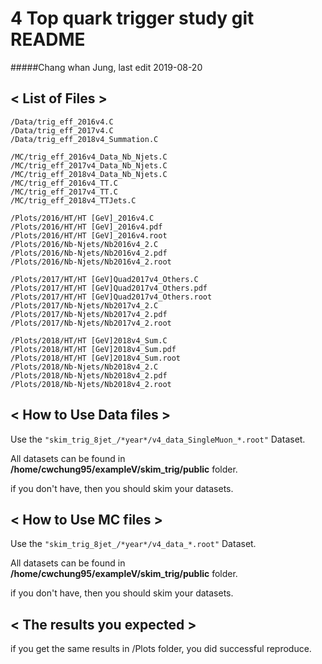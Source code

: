 4 Top quark trigger study git README
====================================
  
#####Chang whan Jung, last edit 2019-08-20 
 

< List of Files >
-----------------
 ```  
/Data/trig_eff_2016v4.C  
/Data/trig_eff_2017v4.C  
/Data/trig_eff_2018v4_Summation.C  
    
/MC/trig_eff_2016v4_Data_Nb_Njets.C  
/MC/trig_eff_2017v4_Data_Nb_Njets.C  
/MC/trig_eff_2018v4_Data_Nb_Njets.C  
/MC/trig_eff_2016v4_TT.C  
/MC/trig_eff_2017v4_TT.C  
/MC/trig_eff_2018v4_TTJets.C  
    
/Plots/2016/HT/HT [GeV]_2016v4.C  
/Plots/2016/HT/HT [GeV]_2016v4.pdf  
/Plots/2016/HT/HT [GeV]_2016v4.root  
/Plots/2016/Nb-Njets/Nb2016v4_2.C  
/Plots/2016/Nb-Njets/Nb2016v4_2.pdf  
/Plots/2016/Nb-Njets/Nb2016v4_2.root  
    
/Plots/2017/HT/HT [GeV]Quad2017v4_Others.C  
/Plots/2017/HT/HT [GeV]Quad2017v4_Others.pdf  
/Plots/2017/HT/HT [GeV]Quad2017v4_Others.root  
/Plots/2017/Nb-Njets/Nb2017v4_2.C  
/Plots/2017/Nb-Njets/Nb2017v4_2.pdf  
/Plots/2017/Nb-Njets/Nb2017v4_2.root  
    
/Plots/2018/HT/HT [GeV]2018v4_Sum.C  
/Plots/2018/HT/HT [GeV]2018v4_Sum.pdf  
/Plots/2018/HT/HT [GeV]2018v4_Sum.root  
/Plots/2018/Nb-Njets/Nb2018v4_2.C  
/Plots/2018/Nb-Njets/Nb2018v4_2.pdf  
/Plots/2018/Nb-Njets/Nb2018v4_2.root  
  ```  
    
< How to Use Data files >
-------------------------
  
Use the ```"skim_trig_8jet_/*year*/v4_data_SingleMuon_*.root"``` Dataset.  
  
All datasets can be found in **/home/cwchung95/exampleV/skim_trig/public** folder.  
  
if you don't have, then you should skim your datasets.  
  
  
< How to Use MC files >  
-----------------------  
    
Use the ```"skim_trig_8jet_/*year*/v4_data_*.root"``` Dataset.  
  
All datasets can be found in **/home/cwchung95/exampleV/skim_trig/public** folder.  
  
if you don't have, then you should skim your datasets.  
  
  
< The results you expected >  
----------------------------  
    
if you get the same results in /Plots folder, you did successful reproduce.  


